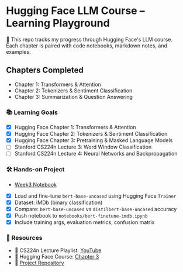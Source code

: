 # Hugging Face LLM Course – Learning Playground

🧪 This repo tracks my progress through Hugging Face's LLM course.  
Each chapter is paired with code notebooks, markdown notes, and examples.

## Chapters Completed
- Chapter 1: Transformers & Attention
- Chapter 2: Tokenizers & Sentiment Classification
- Chapter 3: Summarization & Question Answering  
### 📚 Learning Goals
- [x] Hugging Face Chapter 1: Transformers & Attention
- [x] Hugging Face Chapter 2: Tokenizers & Sentiment Classification
- [X] Hugging Face Chapter 3: Pretraining & Masked Language Models
- [ ] Stanford CS224n Lecture 3: Word Window Classification
- [ ] Stanford CS224n Lecture 4: Neural Networks and Backpropagation

### 🛠️ Hands-on Project
- [Week3 Notebook](https://github.com/Friday-Hackathon/hf-llm-course-playground/blob/main/Week3/Text_Classification_on_GLUE.ipynb)
- [X] Load and fine-tune `bert-base-uncased` using Hugging Face `Trainer`
- [X] Dataset: IMDb (binary classification)
- [X] Compare: `bert-base-uncased` vs `distilbert-base-uncased` accuracy
- [X] Push notebook to `notebooks/bert-finetune-imdb.ipynb`
- [X] Include training args, evaluation metrics, confusion matrix

### 🔗 Resources
- 📘 CS224n Lecture Playlist: [YouTube](https://www.youtube.com/playlist?list=PLoROMvodv4rOfhqZuo3tORaN6mTq3FRXa)
- 🤗 Hugging Face Course: [Chapter 3](https://huggingface.co/learn/nlp-course/chapter3/3)
- 📁 [Project Repository](https://github.com/Friday-Hackathon/hf-llm-course-playground)


